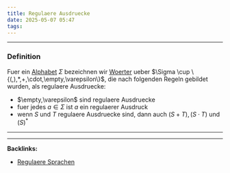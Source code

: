 ```yaml
---
title: Regulaere Ausdruecke
date: 2025-05-07 05:47
tags: 
---
```


----

### Definition 
Fuer ein [Alphabet](alphabet) $\Sigma$ bezeichnen wir [Woerter](woerter) ueber 
$\Sigma \cup \{(,),*,+,\cdot,\empty,\varepsilon\}$, die nach folgenden Regeln 
gebildet wurden, als regulaere Ausdruecke:

- $\empty,\varepsilon$ sind regulaere Ausdruecke
- fuer jedes $a \in \Sigma$ ist $a$ ein regulaerer Ausdruck
- wenn $S$ und $T$ regulaere Ausdruecke sind, dann auch $(S+T),(S\cdot T)$ und $(S)^{*}$





----

----
**Backlinks:**
- [Regulaere Sprachen](regulaere_sprachen)
